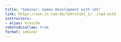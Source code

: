 ```yaml
---
title: "Seminar: Games Development with iOS"
link: https://ase.in.tum.de/lehrstuhl_1/../sgd-ws14
instructors:
- alias: krusche
robotsdisallow: true
format: seminar
---
```

